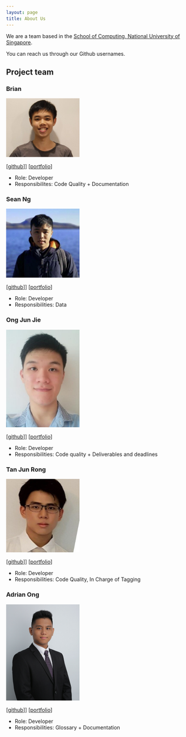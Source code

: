 ```yaml
---
layout: page
title: About Us
---
```


We are a team based in the [School of Computing, National University of Singapore](http://www.comp.nus.edu.sg).

You can reach us through our Github usernames.

## Project team

### Brian

<img src="images/brian16600.png" width="200px">

[[github](https://github.com/brian16600)]] [[portfolio](team/brian16600.md)]

* Role: Developer
* Responsibilites: Code Quality + Documentation

### Sean Ng

<img src="images/snss231.png" width="200px">

[[github](http://github.com/snss231)]] [[portfolio](team/snss231.md)]

* Role: Developer
* Responsibilities: Data

### Ong Jun Jie

<img src="images/junjunjieong.png" width="200px">

[[github](http://github.com/junjunjieong)]] [[portfolio](team/junjunjieong.md)]

* Role: Developer
* Responsibilities: Code quality + Deliverables and deadlines

### Tan Jun Rong

<img src="images/junrong98.png" width="200px">

[[github](http://github.com/junrong98)]] [[portfolio](team/junrong98.md)]

* Role: Developer
* Responsibilities: Code Quality, In Charge of Tagging

### Adrian Ong

<img src="images/adrianongjj.png" width="200px">

[[github](http://github.com/AdrianOngJJ)]] [[portfolio](team/adrianongjj.md)]

* Role: Developer
* Responsibilities: Glossary + Documentation
